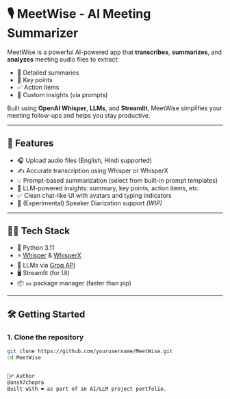 # 🎙️ MeetWise - AI Meeting Summarizer

MeetWise is a powerful AI-powered app that **transcribes**, **summarizes**, and **analyzes** meeting audio files to extract:
- 📄 Detailed summaries  
- 🔑 Key points  
- ✅ Action items  
- 🧠 Custom insights (via prompts)

Built using **OpenAI Whisper**, **LLMs**, and **Streamlit**, MeetWise simplifies your meeting follow-ups and helps you stay productive.

---

## 🚀 Features

- 🎧 Upload audio files (English, Hindi supported)
- ✍️ Accurate transcription using Whisper or WhisperX
- 💡 Prompt-based summarization (select from built-in prompt templates)
- 🧠 LLM-powered insights: summary, key points, action items, etc.
- ✅ Clean chat-like UI with avatars and typing indicators
- 🧪 (Experimental) Speaker Diarization support *(WIP)*

---

## 🧑‍💻 Tech Stack

- 🐍 Python 3.11
- ⚡ [Whisper](https://github.com/openai/whisper) & [WhisperX](https://github.com/m-bain/whisperx)
- 🤖 LLMs via [Groq API](https://console.groq.com/)
- 🖥️ Streamlit (for UI)
- 📦 `uv` package manager (faster than pip)

---

## 🛠️ Getting Started

### 1. Clone the repository

```bash
git clone https://github.com/yourusername/MeetWise.git
cd MeetWise


🙋‍♂️ Author
@ansh7chopra
Built with ❤️ as part of an AI/LLM project portfolio.
